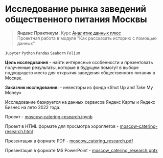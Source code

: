 # Исследование рынка заведений общественного питания Москвы
> **Яндекс Практикум**. Курс [Аналитик данных плюс](https://practicum.yandex.ru/data-analyst-plus/) <br> 
> Проектная работа в модуле "Как рассказать историю с помощью данных"

`Jupyter` `Python` `Pandas` `Seaborn` `Folium`

**Цель исследования** - найти интересные особенности и презентовать полученные результаты, которые в будущем помогут 
в выборе подходящего места для открытия заведения общественного питания в Москве.

**Заказчик исследования:** - инвесторы из фонда «Shut Up and Take My Money»

Исследование базируется на данных сервисов Яндекс Карты и Яндекс Бизнес на лето 2022 года.

Проект - [moscow-catering-research.ipynb](moscow-catering-research.ipynb)

Проект в HTML формате для просмотра хороплетов - [moscow-catering-research.html](moscow-catering-research.ipynb)

Презентация в формате PDF - [moscow_catering_research.pdf](moscow-catering-research.pdf)

Презентация в формате MS PowerPoint - [moscow_catering_research.pptx](moscow-catering-research.pptx)

